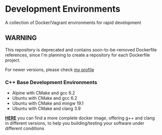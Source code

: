 # Development Environments

A collection of Docker/Vagrant environments for rapid development

## WARNING

This repository is deprecated and contains soon-to-be-removed Dockerfile references, since I'm planning to create a repository for each Dockerfile project.

For newer versions, please check [my profile](https://github.com/madduci?tab=repositories)

### C++ Base Development Environments

* Alpine with CMake and gcc 6.2
* Ubuntu with CMake and gcc 6.2
* Ubuntu with CMake and mingw 19.1
* Ubuntu with CMake and clang 3.9

[**HERE**](https://github.com/madduci/docker-linux-cpp) you can find a more complete docker image, offering g++ and clang in different versions, to help you building/testing your software under different conditions